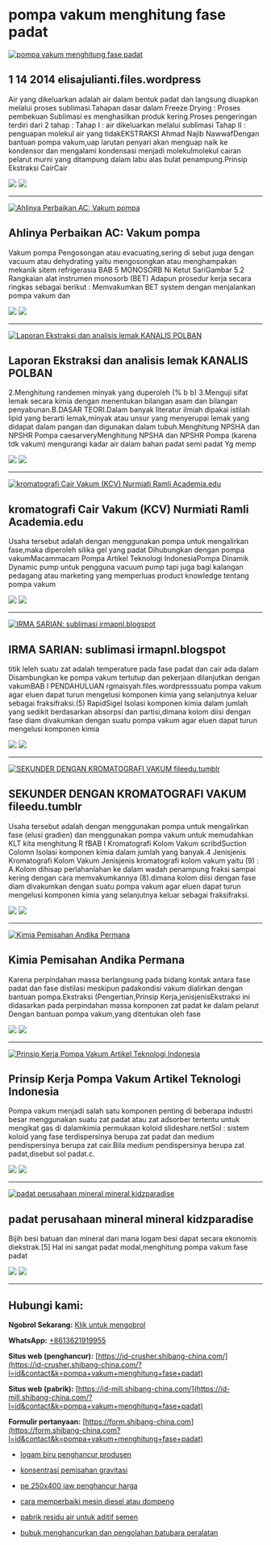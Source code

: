 # pompa vakum menghitung fase padat

<a href="https://swt.shibang-china.com/?l=id&img&k=pompa+vakum+menghitung+fase+padat" target="_blank">![pompa vakum menghitung fase padat](http://static.shibang-china.com/all-800x300/1048.jpg)</a>

## 1 14 2014 elisajulianti.files.wordpress
Air yang dikeluarkan adalah air dalam bentuk padat dan langsung diuapkan melalui proses sublimasi.Tahapan dasar dalam Freeze Drying : Proses pembekuan Sublimasi es menghasilkan produk kering.Proses pengeringan terdiri dari 2 tahap : Tahap I : air dikeluarkan melalui sublimasi Tahap II : penguapan molekul air yang tidakEKSTRAKSI Ahmad Najib NawwafDengan bantuan pompa vakum,uap larutan penyari akan menguap naik ke kondensor dan mengalami kondensasi menjadi molekulmolekul cairan pelarut murni yang ditampung dalam labu alas bulat penampung.Prinsip Ekstraksi CairCair


<a href="https://whatsapp.shibangsoft.com/WhatsApp.php" target="_blank" title="WhatsApp">![](http://static.shibang-china.com/icon/whatsapp.png)</a> <a href="https://swt.shibang-china.com/?l=id&icon&k=pompa+vakum+menghitung+fase+padat" target="_blank">![](http://static.shibang-china.com/icon/chat-id.png)</a>

---

<a href="https://swt.shibang-china.com/?l=id&img&k=pompa+vakum+menghitung+fase+padat" target="_blank">![Ahlinya Perbaikan AC: Vakum pompa](http://static.shibang-china.com/all-800x300/13.jpg)</a>

## Ahlinya Perbaikan AC: Vakum pompa
Vakum pompa Pengosongan atau evacuating,sering di sebut juga dengan vacuum atau dehydrating yaitu mengosongkan atau menghampakan mekanik sitem refrigerasia BAB 5 MONOSORB Ni Ketut SariGambar 5.2 Rangkaian alat instrumen monosorb (BET) Adapun prosedur kerja secara ringkas sebagai berikut : Memvakumkan BET system dengan menjalankan pompa vakum dan


<a href="https://whatsapp.shibangsoft.com/WhatsApp.php" target="_blank" title="WhatsApp">![](http://static.shibang-china.com/icon/whatsapp.png)</a> <a href="https://swt.shibang-china.com/?l=id&icon&k=pompa+vakum+menghitung+fase+padat" target="_blank">![](http://static.shibang-china.com/icon/chat-id.png)</a>

---

<a href="https://swt.shibang-china.com/?l=id&img&k=pompa+vakum+menghitung+fase+padat" target="_blank">![Laporan Ekstraksi dan analisis lemak KANALIS POLBAN](http://static.shibang-china.com/all-800x300/366.jpg)</a>

## Laporan Ekstraksi dan analisis lemak KANALIS POLBAN
2.Menghitung randemen minyak yang duperoleh (% b b) 3.Menguji sifat lemak secara kimia dengan menentukan bilangan asam dan bilangan penyabunan.B.DASAR TEORI.Dalam banyak literatur ilmiah dipakai istilah lipid yang berarti lemak,minyak atau unsur yang menyerupai lemak yang didapat dalam pangan dan digunakan dalam tubuh.Menghitung NPSHA dan NPSHR Pompa caesarveryMenghitung NPSHA dan NPSHR Pompa (karena tdk vakum) mengurangi kadar air dalam bahan padat semi padat Yg memp


<a href="https://whatsapp.shibangsoft.com/WhatsApp.php" target="_blank" title="WhatsApp">![](http://static.shibang-china.com/icon/whatsapp.png)</a> <a href="https://swt.shibang-china.com/?l=id&icon&k=pompa+vakum+menghitung+fase+padat" target="_blank">![](http://static.shibang-china.com/icon/chat-id.png)</a>

---

<a href="https://swt.shibang-china.com/?l=id&img&k=pompa+vakum+menghitung+fase+padat" target="_blank">![kromatografi Cair Vakum (KCV) Nurmiati Ramli Academia.edu](http://static.shibang-china.com/all-800x300/1460.jpg)</a>

## kromatografi Cair Vakum (KCV) Nurmiati Ramli Academia.edu
Usaha tersebut adalah dengan menggunakan pompa untuk mengalirkan fase,maka diperoleh silika gel yang padat Dihubungkan dengan pompa vakumMacammacam Pompa Artikel Teknologi IndonesiaPompa Dinamik Dynamic pump untuk pengguna vacuum pump tapi juga bagi kalangan pedagang atau marketing yang memperluas product knowledge tentang pompa vakum


<a href="https://whatsapp.shibangsoft.com/WhatsApp.php" target="_blank" title="WhatsApp">![](http://static.shibang-china.com/icon/whatsapp.png)</a> <a href="https://swt.shibang-china.com/?l=id&icon&k=pompa+vakum+menghitung+fase+padat" target="_blank">![](http://static.shibang-china.com/icon/chat-id.png)</a>

---

<a href="https://swt.shibang-china.com/?l=id&img&k=pompa+vakum+menghitung+fase+padat" target="_blank">![IRMA SARIAN: sublimasi irmapnl.blogspot](http://static.shibang-china.com/all-800x300/1300.jpg)</a>

## IRMA SARIAN: sublimasi irmapnl.blogspot
titik leleh suatu zat adalah temperature pada fase padat dan cair ada dalam Disambungkan ke pompa vakum tertutup dan pekerjaan dilanjutkan dengan vakumBAB I PENDAHULUAN rgmaisyah.files.wordpresssuatu pompa vakum agar eluen dapat turun mengelusi komponen kimia yang selanjutnya keluar sebagai fraksifraksi.(5) RapidSigel Isolasi komponen kimia dalam jumlah yang sedikit berdasarkan absorpsi dan partisi,dimana kolom diisi dengan fase diam divakumkan dengan suatu pompa vakum agar eluen dapat turun mengelusi komponen kimia


<a href="https://whatsapp.shibangsoft.com/WhatsApp.php" target="_blank" title="WhatsApp">![](http://static.shibang-china.com/icon/whatsapp.png)</a> <a href="https://swt.shibang-china.com/?l=id&icon&k=pompa+vakum+menghitung+fase+padat" target="_blank">![](http://static.shibang-china.com/icon/chat-id.png)</a>

---

<a href="https://swt.shibang-china.com/?l=id&img&k=pompa+vakum+menghitung+fase+padat" target="_blank">![SEKUNDER DENGAN KROMATOGRAFI VAKUM fileedu.tumblr](http://static.shibang-china.com/all-800x300/567.jpg)</a>

## SEKUNDER DENGAN KROMATOGRAFI VAKUM fileedu.tumblr
Usaha tersebut adalah dengan menggunakan pompa untuk mengalirkan fase (elusi gradien) dan menggunakan pompa vakum untuk memudahkan KLT kita menghitung R fBAB I Kromatografi Kolom Vakum scribdSuction Colomn Isolasi komponen kimia dalam jumlah yang banyak.4 Jenisjenis Kromatografi Kolom Vakum Jenisjenis kromatografi kolom vakum yaitu (9) : A.Kolom dihisap perlahanlahan ke dalam wadah penampung fraksi sampai kering dengan cara memvakumkannya (8).dimana kolom diisi dengan fase diam divakumkan dengan suatu pompa vakum agar eluen dapat turun mengelusi komponen kimia yang selanjutnya keluar sebagai fraksifraksi.


<a href="https://whatsapp.shibangsoft.com/WhatsApp.php" target="_blank" title="WhatsApp">![](http://static.shibang-china.com/icon/whatsapp.png)</a> <a href="https://swt.shibang-china.com/?l=id&icon&k=pompa+vakum+menghitung+fase+padat" target="_blank">![](http://static.shibang-china.com/icon/chat-id.png)</a>

---

<a href="https://swt.shibang-china.com/?l=id&img&k=pompa+vakum+menghitung+fase+padat" target="_blank">![Kimia Pemisahan Andika Permana](http://static.shibang-china.com/all-800x300/179.jpg)</a>

## Kimia Pemisahan Andika Permana
Karena perpindahan massa berlangsung pada bidang kontak antara fase padat dan fase distilasi meskipun padakondisi vakum dialirkan dengan bantuan pompa.Ekstraksi (Pengertian,Prinsip Kerja,jenisjenisEkstraksi ini didasarkan pada perpindahan massa komponen zat padat ke dalam pelarut Dengan bantuan pompa vakum,yang ditentukan oleh fase


<a href="https://whatsapp.shibangsoft.com/WhatsApp.php" target="_blank" title="WhatsApp">![](http://static.shibang-china.com/icon/whatsapp.png)</a> <a href="https://swt.shibang-china.com/?l=id&icon&k=pompa+vakum+menghitung+fase+padat" target="_blank">![](http://static.shibang-china.com/icon/chat-id.png)</a>

---

<a href="https://swt.shibang-china.com/?l=id&img&k=pompa+vakum+menghitung+fase+padat" target="_blank">![Prinsip Kerja Pompa Vakum Artikel Teknologi Indonesia](http://static.shibang-china.com/all-800x300/1015.jpg)</a>

## Prinsip Kerja Pompa Vakum Artikel Teknologi Indonesia
Pompa vakum menjadi salah satu komponen penting di beberapa industri besar menggunakan suatu zat padat atau zat adsorber tertentu untuk mengikat gas di dalamkimia permukaan koloid slideshare.netSol : sistem koloid yang fase terdispersinya berupa zat padat dan medium pendispersinya berupa zat cair.Bila medium pendispersinya berupa zat padat,disebut sol padat.c.


<a href="https://whatsapp.shibangsoft.com/WhatsApp.php" target="_blank" title="WhatsApp">![](http://static.shibang-china.com/icon/whatsapp.png)</a> <a href="https://swt.shibang-china.com/?l=id&icon&k=pompa+vakum+menghitung+fase+padat" target="_blank">![](http://static.shibang-china.com/icon/chat-id.png)</a>

---

<a href="https://swt.shibang-china.com/?l=id&img&k=pompa+vakum+menghitung+fase+padat" target="_blank">![padat perusahaan mineral mineral kidzparadise](http://static.shibang-china.com/all-800x300/213.jpg)</a>

## padat perusahaan mineral mineral kidzparadise
Bijih besi batuan dan mineral dari mana logam besi dapat secara ekonomis diekstrak.[5] Hal ini sangat padat modal,menghitung pompa vakum fase padat

<a href="https://whatsapp.shibangsoft.com/WhatsApp.php" target="_blank" title="WhatsApp">![](http://static.shibang-china.com/icon/whatsapp.png)</a> <a href="https://swt.shibang-china.com/?l=id&icon&k=pompa+vakum+menghitung+fase+padat" target="_blank">![](http://static.shibang-china.com/icon/chat-id.png)</a>

---
## Hubungi kami:

**Ngobrol Sekarang:** [Klik untuk mengobrol](https://swt.shibang-china.com?l=id&contact&k=pompa+vakum+menghitung+fase+padat)

**WhatsApp:**  [+8613621919955](https://whatsapp.shibangsoft.com/WhatsApp.php)

**Situs web (penghancur):** [https://id-crusher.shibang-china.com/](https://id-crusher.shibang-china.com/?l=id&contact&k=pompa+vakum+menghitung+fase+padat)

**Situs web (pabrik):** [https://id-mill.shibang-china.com/](https://id-mill.shibang-china.com/?l=id&contact&k=pompa+vakum+menghitung+fase+padat)

**Formulir pertanyaan:** [https://form.shibang-china.com](https://form.shibang-china.com?l=id&contact&k=pompa+vakum+menghitung+fase+padat)

* [logam biru penghancur produsen](../37/logam%20biru%20penghancur%20produsen.md)

* [konsentrasi pemisahan gravitasi](../33/konsentrasi%20pemisahan%20gravitasi.md)

* [pe 250x400 jaw penghancur harga](../39/pe%20250x400%20jaw%20penghancur%20harga.md)

* [cara memperbaiki mesin diesel atau dompeng](../35/cara%20memperbaiki%20mesin%20diesel%20atau%20dompeng.md)

* [pabrik residu air untuk aditif semen](../37/pabrik%20residu%20air%20untuk%20aditif%20semen.md)

* [bubuk menghancurkan dan pengolahan batubara peralatan](../33/bubuk%20menghancurkan%20dan%20pengolahan%20batubara%20peralatan.md)